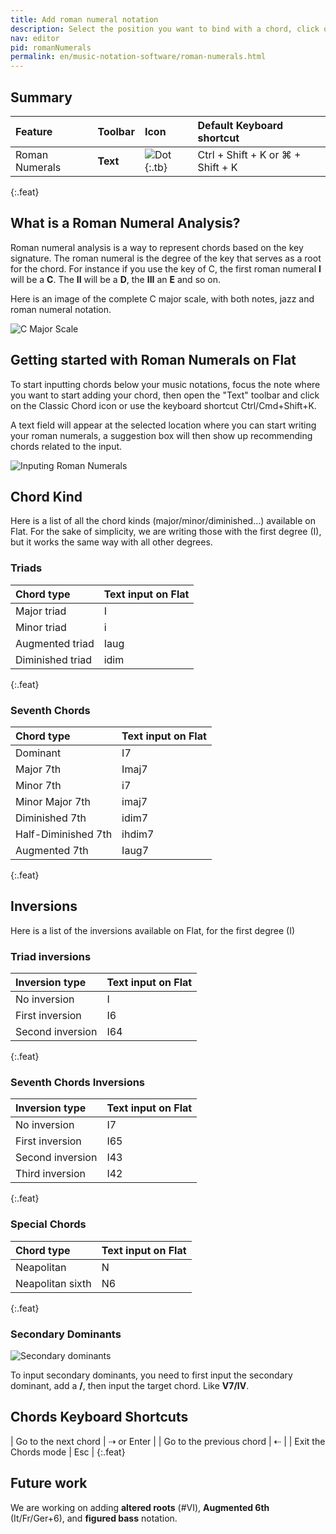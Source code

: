 ```yaml
---
title: Add roman numeral notation
description: Select the position you want to bind with a chord, click on the Roman Numeral button, and just type it.
nav: editor
pid: romanNumerals
permalink: en/music-notation-software/roman-numerals.html
---
```


## Summary

| Feature | Toolbar | Icon | Default Keyboard shortcut |
|:--------|:--------|:-----|:------------------|
| Roman Numerals | **Text** | ![Dot](https://prod.flat-cdn.com/img/icons/editorActions/classicChord.svg){:.tb} | <span class="kbs-multi"><span class="kb-container"><span class="kb">Ctrl</span> + <span class="kb">Shift</span> + <span class="kb">K</span></span> or <span class="kb-container"><span class="kb">⌘</span> + <span class="kb">Shift</span> + <span class="kb">K</span></span></span>
{:.feat}

## What is a Roman Numeral Analysis?

Roman numeral analysis is a way to represent chords based on the key signature. The roman numeral is the degree of the key that serves as a root for the chord. 
For instance if you use the key of C, the first roman numeral **I** will be a **C**. The **II** will be a **D**, the **III** an **E** and so on. 

Here is an image of the complete C major scale, with both notes, jazz and roman numeral notation. 

![C Major Scale](/help/assets/img/editor/roman-numerals-c-major.png)

## Getting started with Roman Numerals on Flat

To start inputting chords below your music notations, focus the note where you want to start adding your chord, then open the "Text" toolbar and click on the Classic Chord icon or use the keyboard shortcut Ctrl/Cmd+Shift+K.

A text field will appear at the selected location where you can start writing your roman numerals, a suggestion box will then show up recommending chords related to the input.

![Inputing Roman Numerals](/help/assets/img/editor/roman-numeral-edition.gif)

## Chord Kind

Here is a list of all the chord kinds (major/minor/diminished...) available on Flat. 
For the sake of simplicity, we are writing those with the first degree (I), but it works the same way with all other degrees. 

### Triads

| Chord type       | Text input on Flat |
|:-----------------|:-------------------|
| Major triad      | I                  |
| Minor triad      | i                  |
| Augmented triad  | Iaug               |
| Diminished triad | idim               |
{:.feat}

### Seventh Chords

| Chord type            | Text input on Flat    |
|:----------------------|:----------------------|
| Dominant              | I7                    |
| Major 7th             | Imaj7                 |
| Minor 7th             | i7                    |
| Minor Major 7th       | imaj7                 |
| Diminished 7th        | idim7                 |
| Half-Diminished 7th   | ihdim7                |
| Augmented 7th         | Iaug7                 |
{:.feat}

## Inversions

Here is a list of the inversions available on Flat, for the first degree (I)

### Triad inversions

| Inversion type    | Text input on Flat    |
|:------------------|:----------------------|
| No inversion      | I                     |
| First inversion   | I6                    |
| Second inversion  | I64                   |
{:.feat}

### Seventh Chords Inversions

| Inversion type    | Text input on Flat    |
|:------------------|:----------------------|
| No inversion      | I7                    |
| First inversion   | I65                   |
| Second inversion  | I43                   |
| Third inversion   | I42                   |
{:.feat}

### Special Chords

| Chord type        | Text input on Flat  |
|:------------------|:--------------------|
| Neapolitan        | N                   |
| Neapolitan sixth  | N6                  |
{:.feat}

### Secondary Dominants

![Secondary dominants](/help/assets/img/editor/secondaryDominant.png)

To input secondary dominants, you need to first input the secondary dominant, add a **/**, then input the target chord. Like **V7/IV**. 

## Chords Keyboard Shortcuts

| Go to the next chord | <span class="kbs-multi"><span class="kb-container"><span class="kb-container"><span class="kb">⇢</span></span> or <span class="kb-container"><span class="kb">Enter</span></span></span> |
| Go to the previous chord | <span class="kb-container"><span class="kb">⇠</span></span> |
| Exit the Chords mode | <span class="kb-container"><span class="kb">Esc</span></span> |
{:.feat}

## Future work

We are working on adding **altered roots** (#VI), **Augmented 6th** (It/Fr/Ger+6), and **figured bass** notation. 
